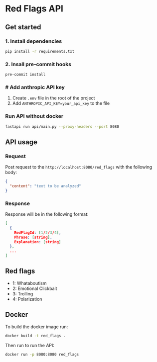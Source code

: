 # Red Flags API

## Get started

### 1. Install dependencies

```bash
pip install -r requirements.txt
```

### 2. Insall pre-commit hooks

```bash
pre-commit install
```

### # Add anthropic API key

1. Create `.env` file in the root of the project
2. Add `ANTHROPIC_API_KEY=your_api_key` to the file

### Run API without docker

```bash
fastapi run api/main.py --proxy-headers --port 8080
```

## API usage

### Request

Post request to the `http://localhost:8080/red_flags` with the following body:

```json
{
  "content": "text to be analyzed"
}
```

### Response

Response will be in the following format:

```json
[
  {
    RedFlagId: [1/2/3/4],
    Phrase: [string],
    Explanation: [string]
  },
  ...
]
```

## Red flags

  - 1: Whataboutism
  - 2: Emotional Clickbait
  - 3: Trolling
  - 4: Polarization

## Docker

To build the docker image run:

```bash
docker build -t red_flags .
```

Then run to run the API:

```bash
docker run -p 8080:8080 red_flags
```
